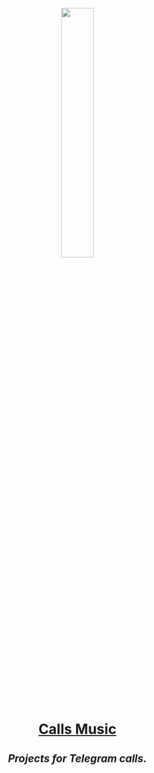 <p align="center"><a href="https://callsmusic.me" target="_blank"><img src="https://i.ibb.co/db6Vk2H/Git-Lab-5.png" width="36%"></a></p>

<h1 align="center"> <a href="https://callsmusic.me"> Calls Music </a> </h1>

<h2 align="center"><i>Projects for Telegram calls. </i></h2>

